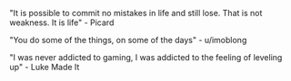 "It is possible to commit no mistakes in life and still lose. That is not weakness. It is life" - Picard

"You do some of the things, on some of the days" - u/imoblong

"I was never addicted to gaming, I was addicted to the feeling of leveling up" - Luke Made It


